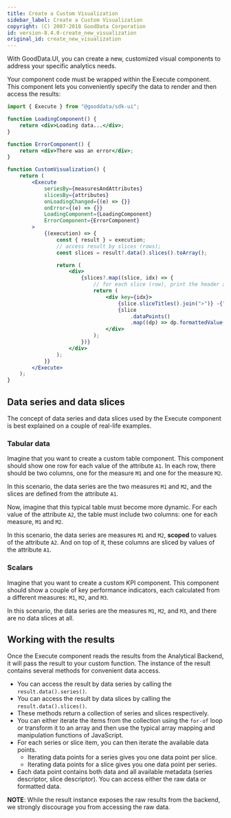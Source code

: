 ```yaml
---
title: Create a Custom Visualization
sidebar_label: Create a Custom Visualization
copyright: (C) 2007-2018 GoodData Corporation
id: version-8.4.0-create_new_visualization
original_id: create_new_visualization
---
```


With GoodData.UI, you can create a new, customized visual components to address your specific analytics needs.

Your component code must be wrapped within the Execute component. This component lets you conveniently specify
the data to render and then access the results:

```jsx
import { Execute } from "@gooddata/sdk-ui";

function LoadingComponent() {
    return <div>Loading data...</div>;
}

function ErrorComponent() {
    return <div>There was an error</div>;
}

function CustomVisualization() {
    return (
        <Execute
            seriesBy={measuresAndAttributes}
            slicesBy={attributes}
            onLoadingChanged={(e) => {}}
            onError={(e) => {}}
            LoadingComponent={LoadingComponent}
            ErrorComponent={ErrorComponent}
        >
            {(execution) => {
                const { result } = execution;
                // access result by slices (rows);
                const slices = result?.data().slices().toArray();

                return (
                    <div>
                        {slices?.map((slice, idx) => {
                            // for each slice (row), print the header and then the actual formatted data points
                            return (
                                <div key={idx}>
                                    {slice.sliceTitles().join(">")} -{" "}
                                    {slice
                                        .dataPoints()
                                        .map((dp) => dp.formattedValue())}
                                </div>
                            );
                        })}
                    </div>
                );
            }}
        </Execute>
    );
}
```

## Data series and data slices

The concept of data series and data slices used by the Execute component is best explained on a couple of real-life examples.

### Tabular data

Imagine that you want to create a custom table component. This component should show one row for each value of the
attribute `A1`. In each row, there should be two columns, one for the measure `M1` and one for the measure `M2`.

In this scenario, the data series are the two measures `M1` and `M2`, and the slices are defined from the attribute `A1`.

Now, imagine that this typical table must become more dynamic. For each value of the attribute `A2`, the table must include two columns: one for each measure, `M1` and `M2`.

In this scenario, the data series are measures `M1` and `M2`, **scoped** to values of the attribute `A2`. And on top of it,
these columns are sliced by values of the attribute `A1`.

### Scalars

Imagine that you want to create a custom KPI component. This component should show a couple of key performance indicators,
each calculated from a different measures: `M1`, `M2`, and `M3`.

In this scenario, the data series are the measures `M1`, `M2`, and `M3`, and there are no data slices at all.

## Working with the results

Once the Execute component reads the results from the Analytical Backend, it will pass the result to your custom function.
The instance of the result contains several methods for convenient data access.

-   You can access the result by data series by calling the `result.data().series()`.
-   You can access the result by data slices by calling the `result.data().slices()`.
-   These methods return a collection of series and slices respectively.
-   You can either iterate the items from the collection using the `for-of` loop or transform it to an array and then use the typical array mapping and manipulation functions of JavaScript.
-   For each series or slice item, you can then iterate the available data points.
    -   Iterating data points for a series gives you one data point per slice.
    -   Iterating data points for a slice gives you one data point per series.
-   Each data point contains both data and all available metadata (series descriptor, slice descriptor). You can
    access either the raw data or formatted data.

**NOTE**: While the result instance exposes the raw results from the backend, we strongly discourage you from accessing
the raw data.
